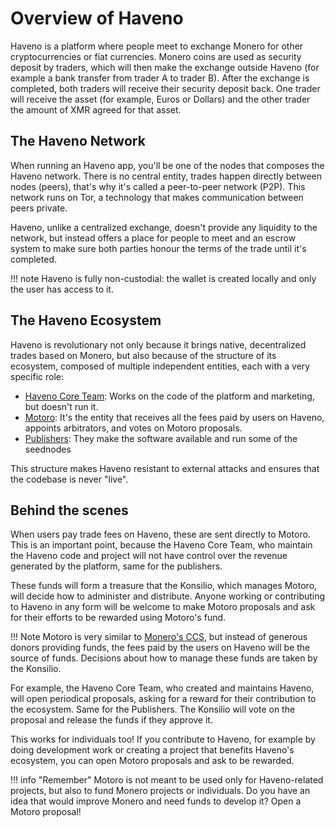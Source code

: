 # Overview of Haveno

Haveno is a platform where people meet to exchange Monero for other cryptocurrencies or fiat currencies. Monero coins are used as security deposit by traders, which will then make the exchange outside Haveno (for example a bank transfer from trader A to trader B). After the exchange is completed, both traders will receive their security deposit back. One trader will receive the asset (for example, Euros or Dollars) and the other trader the amount of XMR agreed for that asset.

## The Haveno Network

When running an Haveno app, you'll be one of the nodes that composes the Haveno network. There is no central entity, trades happen directly between nodes (peers), that's why it's called a peer-to-peer network (P2P). This network runs on Tor, a technology that makes communication between peers private.

Haveno, unlike a centralized exchange, doesn't provide any liquidity to the network, but instead offers a place for people to meet and an escrow system to make sure both parties honour the terms of the trade until it's completed.

!!! note
    Haveno is fully non-custodial: the wallet is created locally and only the user has access to it.

## The Haveno Ecosystem

Haveno is revolutionary not only because it brings native, decentralized trades based on Monero, but also because of the structure of its ecosystem, composed of multiple independent entities, each with a very specific role:

- [Haveno Core Team](roles/core-team.md): Works on the code of the platform and marketing, but doesn't run it.
- [Motoro](roles/motoro.md): It's the entity that receives all the fees paid by users on Haveno, appoints arbitrators, and votes on Motoro proposals.
- [Publishers](roles/publishers.md): They make the software available and run some of the seednodes

This structure makes Haveno resistant to external attacks and ensures that the codebase is never "live".

## Behind the scenes

When users pay trade fees on Haveno, these are sent directly to Motoro. This is an important point, because the Haveno Core Team, who maintain the Haveno code and project will not have control over the revenue generated by the platform, same for the publishers.

These funds will form a treasure that the Konsilio, which manages Motoro, will decide how to administer and distribute. Anyone working or contributing to Haveno in any form will be welcome to make Motoro proposals and ask for their efforts to be rewarded using Motoro's fund.

!!! Note
    Motoro is very similar to [Monero's CCS](https://ccs.getmonero.org), but instead of generous donors providing funds, the fees paid by the users on Haveno will be the source of funds. Decisions about how to manage these funds are taken by the Konsilio.

For example, the Haveno Core Team, who created and maintains Haveno, will open periodical proposals, asking for a reward for their contribution to the ecosystem. Same for the Publishers. The Konsilio will vote on the proposal and release the funds if they approve it.

This works for individuals too! If you contribute to Haveno, for example by doing development work or creating a project that benefits Haveno's ecosystem, you can open Motoro proposals and ask to be rewarded.

!!! info "Remember"
    Motoro is not meant to be used only for Haveno-related projects, but also to fund Monero projects or individuals. Do you have an idea that would improve Monero and need funds to develop it? Open a Motoro proposal!
